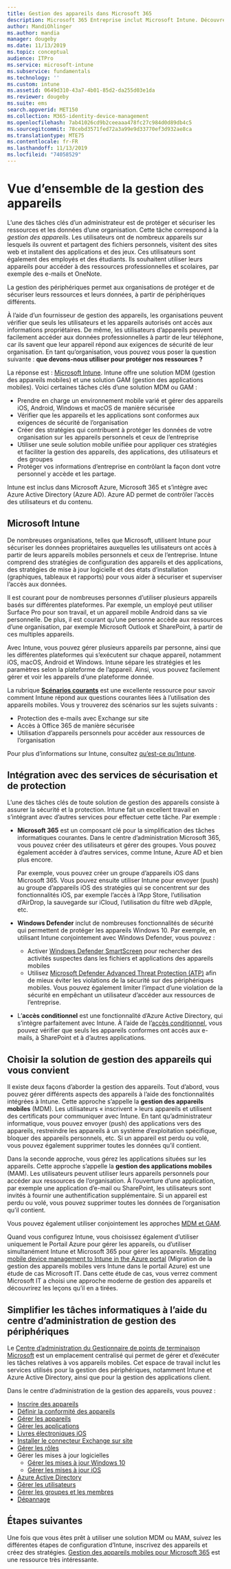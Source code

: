 ```yaml
---
title: Gestion des appareils dans Microsoft 365
description: Microsoft 365 Entreprise inclut Microsoft Intune. Découvrez comment Intune permet la gestion des appareils mobiles et la gestion des applications mobiles de votre organisation. Lisez les scénarios courants et utilisez Intune pour déployer Microsoft 365 dans votre environnement.
author: MandiOhlinger
ms.author: mandia
manager: dougeby
ms.date: 11/13/2019
ms.topic: conceptual
audience: ITPro
ms.service: microsoft-intune
ms.subservice: fundamentals
ms.technology: ''
ms.custom: intune
ms.assetid: 0649d310-43a7-4b01-85d2-da255d03e1da
ms.reviewer: dougeby
ms.suite: ems
search.appverid: MET150
ms.collection: M365-identity-device-management
ms.openlocfilehash: 7ab41026cd9b2ceeaaa478fc27c984d0d89db4c5
ms.sourcegitcommit: 78cebd3571fed72a3a99e9d33770ef3d932ae8ca
ms.translationtype: MTE75
ms.contentlocale: fr-FR
ms.lasthandoff: 11/13/2019
ms.locfileid: "74058529"
---
```

# <a name="device-management-overview"></a>Vue d’ensemble de la gestion des appareils

L’une des tâches clés d’un administrateur est de protéger et sécuriser les ressources et les données d’une organisation. Cette tâche correspond à la *gestion des appareils*. Les utilisateurs ont de nombreux appareils sur lesquels ils ouvrent et partagent des fichiers personnels, visitent des sites web et installent des applications et des jeux. Ces utilisateurs sont également des employés et des étudiants. Ils souhaitent utiliser leurs appareils pour accéder à des ressources professionnelles et scolaires, par exemple des e-mails et OneNote.

La gestion des périphériques permet aux organisations de protéger et de sécuriser leurs ressources et leurs données, à partir de périphériques différents.

À l’aide d’un fournisseur de gestion des appareils, les organisations peuvent vérifier que seuls les utilisateurs et les appareils autorisés ont accès aux informations propriétaires. De même, les utilisateurs d’appareils peuvent facilement accéder aux données professionnelles à partir de leur téléphone, car ils savent que leur appareil répond aux exigences de sécurité de leur organisation. En tant qu’organisation, vous pouvez vous poser la question suivante : **que devons-nous utiliser pour protéger nos ressources ?**

La réponse est : [Microsoft Intune](what-is-intune.md). Intune offre une solution MDM (gestion des appareils mobiles) et une solution GAM (gestion des applications mobiles). Voici certaines tâches clés d’une solution MDM ou GAM :

- Prendre en charge un environnement mobile varié et gérer des appareils iOS, Android, Windows et macOS de manière sécurisée
- Vérifier que les appareils et les applications sont conformes aux exigences de sécurité de l’organisation
- Créer des stratégies qui contribuent à protéger les données de votre organisation sur les appareils personnels et ceux de l’entreprise
- Utiliser une seule solution mobile unifiée pour appliquer ces stratégies et faciliter la gestion des appareils, des applications, des utilisateurs et des groupes
- Protéger vos informations d’entreprise en contrôlant la façon dont votre personnel y accède et les partage.

Intune est inclus dans Microsoft Azure, Microsoft 365 et s’intègre avec Azure Active Directory (Azure AD). Azure AD permet de contrôler l’accès des utilisateurs et du contenu.

## <a name="microsoft-intune"></a>Microsoft Intune

De nombreuses organisations, telles que Microsoft, utilisent Intune pour sécuriser les données propriétaires auxquelles les utilisateurs ont accès à partir de leurs appareils mobiles personnels et ceux de l’entreprise. Intune comprend des stratégies de configuration des appareils et des applications, des stratégies de mise à jour logicielle et des états d’installation (graphiques, tableaux et rapports) pour vous aider à sécuriser et superviser l’accès aux données.

Il est courant pour de nombreuses personnes d’utiliser plusieurs appareils basés sur différentes plateformes. Par exemple, un employé peut utiliser Surface Pro pour son travail, et un appareil mobile Android dans sa vie personnelle. De plus, il est courant qu’une personne accède aux ressources d’une organisation, par exemple Microsoft Outlook et SharePoint, à partir de ces multiples appareils.

Avec Intune, vous pouvez gérer plusieurs appareils par personne, ainsi que les différentes plateformes qui s’exécutent sur chaque appareil, notamment iOS, macOS, Android et Windows. Intune sépare les stratégies et les paramètres selon la plateforme de l’appareil. Ainsi, vous pouvez facilement gérer et voir les appareils d’une plateforme donnée.

La rubrique **[Scénarios courants](common-scenarios.md)** est une excellente ressource pour savoir comment Intune répond aux questions courantes liées à l’utilisation des appareils mobiles. Vous y trouverez des scénarios sur les sujets suivants :  

- Protection des e-mails avec Exchange sur site
- Accès à Office 365 de manière sécurisée
- Utilisation d’appareils personnels pour accéder aux ressources de l’organisation

Pour plus d’informations sur Intune, consultez [qu’est-ce qu’Intune](what-is-intune.md).

## <a name="integration-with-secure-and-protect-services"></a>Intégration avec des services de sécurisation et de protection

L’une des tâches clés de toute solution de gestion des appareils consiste à assurer la sécurité et la protection. Intune fait un excellent travail en s’intégrant avec d’autres services pour effectuer cette tâche. Par exemple :

- **Microsoft 365** est un composant clé pour la simplification des tâches informatiques courantes. Dans le centre d’administration Microsoft 365, vous pouvez créer des utilisateurs et gérer des groupes. Vous pouvez également accéder à d’autres services, comme Intune, Azure AD et bien plus encore.

  Par exemple, vous pouvez créer un groupe d’appareils iOS dans Microsoft 365. Vous pouvez ensuite utiliser Intune pour envoyer (push) au groupe d’appareils iOS des stratégies qui se concentrent sur des fonctionnalités iOS, par exemple l’accès à l’App Store, l’utilisation d’AirDrop, la sauvegarde sur iCloud, l’utilisation du filtre web d’Apple, etc.

- **Windows Defender** inclut de nombreuses fonctionnalités de sécurité qui permettent de protéger les appareils Windows 10. Par exemple, en utilisant Intune conjointement avec Windows Defender, vous pouvez :

  - Activer [Windows Defender SmartScreen](../protect/endpoint-protection-windows-10.md) pour rechercher des activités suspectes dans les fichiers et applications des appareils mobiles
  - Utilisez [Microsoft Defender Advanced Threat Protection (ATP)](../protect/advanced-threat-protection.md) afin de mieux éviter les violations de la sécurité sur des périphériques mobiles. Vous pouvez également limiter l’impact d’une violation de la sécurité en empêchant un utilisateur d’accéder aux ressources de l’entreprise.

- L’**accès conditionnel** est une fonctionnalité d’Azure Active Directory, qui s’intègre parfaitement avec Intune. À l’aide de l’[accès conditionnel](../protect/conditional-access.md), vous pouvez vérifier que seuls les appareils conformes ont accès aux e-mails, à SharePoint et à d’autres applications.

## <a name="choose-the-device-management-solution-thats-right-for-you"></a>Choisir la solution de gestion des appareils qui vous convient

Il existe deux façons d’aborder la gestion des appareils. Tout d’abord, vous pouvez gérer différents aspects des appareils à l’aide des fonctionnalités intégrées à Intune. Cette approche s’appelle la **gestion des appareils mobiles** (MDM). Les utilisateurs « inscrivent » leurs appareils et utilisent des certificats pour communiquer avec Intune. En tant qu’administrateur informatique, vous pouvez envoyer (push) des applications vers des appareils, restreindre les appareils à un système d’exploitation spécifique, bloquer des appareils personnels, etc. Si un appareil est perdu ou volé, vous pouvez également supprimer toutes les données qu’il contient.

Dans la seconde approche, vous gérez les applications situées sur les appareils. Cette approche s’appelle la **gestion des applications mobiles** (MAM). Les utilisateurs peuvent utiliser leurs appareils personnels pour accéder aux ressources de l’organisation. À l’ouverture d’une application, par exemple une application d’e-mail ou SharePoint, les utilisateurs sont invités à fournir une authentification supplémentaire. Si un appareil est perdu ou volé, vous pouvez supprimer toutes les données de l’organisation qu’il contient.

Vous pouvez également utiliser conjointement les approches [MDM et GAM](byod-technology-decisions.md).

Quand vous configurez Intune, vous choisissez également d’utiliser uniquement le Portail Azure pour gérer les appareils, ou d’utiliser simultanément Intune et Microsoft 365 pour gérer les appareils. [Migrating mobile device management to Intune in the Azure portal](https://www.microsoft.com/itshowcase/Article/Content/1042/Migrating-mobile-device-management-to-Intune-in-the-Azure-portal) (Migration de la gestion des appareils mobiles vers Intune dans le portail Azure) est une étude de cas Microsoft IT. Dans cette étude de cas, vous verrez comment Microsoft IT a choisi une approche moderne de gestion des appareils et découvrirez les leçons qu’il en a tirées.

## <a name="simplify-it-tasks-using-the-device-management-admin-center"></a>Simplifier les tâches informatiques à l’aide du centre d’administration de gestion des périphériques

Le [Centre d’administration du Gestionnaire de points de terminaison Microsoft](https://go.microsoft.com/fwlink/?linkid=2109431) est un emplacement centralisé qui permet de gérer et d’exécuter les tâches relatives à vos appareils mobiles. Cet espace de travail inclut les services utilisés pour la gestion des périphériques, notamment Intune et Azure Active Directory, ainsi que pour la gestion des applications client.

Dans le centre d’administration de la gestion des appareils, vous pouvez :

- [Inscrire des appareils](../enrollment/device-enrollment.md)
- [Définir la conformité des appareils](../protect/device-compliance-get-started.md)
- [Gérer les appareils](../remote-actions/device-management.md)
- [Gérer les applications](../apps/app-management.md)  
- [Livres électroniques iOS](../apps/vpp-ebooks-ios.md)  
- [Installer le connecteur Exchange sur site](../protect/exchange-connector-install.md)  
- [Gérer les rôles](role-based-access-control.md)  
- Gérer les mises à jour logicielles
  - [Gérer les mises à jour Windows 10](../protect/windows-update-for-business-configure.md)  
  - [Gérer les mises à jour iOS](../protect/software-updates-ios.md)  
- [Azure Active Directory](https://docs.microsoft.com/azure/active-directory)  
- [Gérer les utilisateurs](https://docs.microsoft.com/azure/active-directory/fundamentals/add-users-azure-active-directory)
- [Gérer les groupes et les membres](https://docs.microsoft.com/azure/active-directory/fundamentals/active-directory-manage-groups)
- [Dépannage](help-desk-operators.md)

## <a name="next-steps"></a>Étapes suivantes

Une fois que vous êtes prêt à utiliser une solution MDM ou MAM, suivez les différentes étapes de configuration d’Intune, inscrivez des appareils et créez des stratégies. [Gestion des appareils mobiles pour Microsoft 365](https://docs.microsoft.com/microsoft-365/enterprise/mobility-infrastructure) est une ressource très intéressante.
